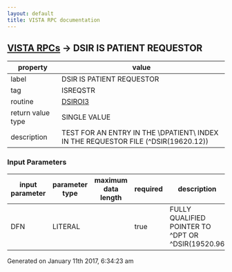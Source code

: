 ```yaml
---
layout: default
title: VISTA RPC documentation
---
```




## [VISTA RPCs](TableOfContent.md) &#8594; DSIR IS PATIENT REQUESTOR 

 property | value 
--- | --- 
 label | DSIR IS PATIENT REQUESTOR
 tag | ISREQSTR
 routine | [DSIROI3](http://code.osehra.org/dox/Routine_DSIROI3_source.html)
 return value type | SINGLE VALUE
 description |  TEST FOR AN ENTRY IN THE \DPATIENT\ INDEX IN THE REQUESTOR FILE (^DSIR(19620.12))

### Input Parameters

| input parameter | parameter type | maximum data length | required | description | 
| --- | --- | --- | --- | --- | 
| DFN | LITERAL |  | true | FULLY QUALIFIED POINTER TO ^DPT OR ^DSIR(19520.96 | 




Generated on January 11th 2017, 6:34:23 am